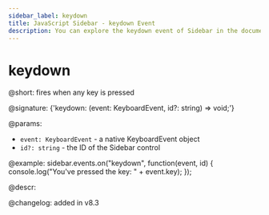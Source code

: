 ```yaml
---
sidebar_label: keydown
title: JavaScript Sidebar - keydown Event 
description: You can explore the keydown event of Sidebar in the documentation of the DHTMLX JavaScript UI library. Browse developer guides and API reference, try out code examples and live demos, and download a free 30-day evaluation version of DHTMLX Suite.
---
```


# keydown

@short: fires when any key is pressed

@signature: {'keydown: (event: KeyboardEvent, id?: string) => void;'}

@params:
- `event: KeyboardEvent` - a native KeyboardEvent object
- `id?: string` - the ID of the Sidebar control

@example:
sidebar.events.on("keydown", function(event, id) {
    console.log("You've pressed the key: " + event.key);
});

@descr:

@changelog:
added in v8.3